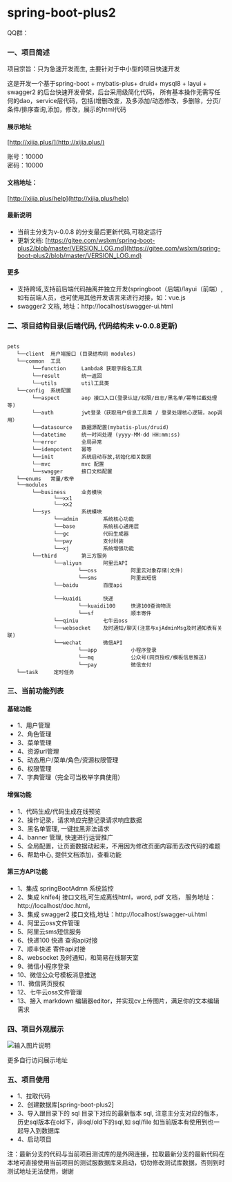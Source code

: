 # spring-boot-plus2

QQ群：

### 一、项目简述

项目宗旨：只为急速开发而生, 主要针对于中小型的项目快速开发

这是开发一个基于spring-boot + mybatis-plus+ druid+ mysql8 + layui + swagger2 的后台快速开发骨架，后台采用级简化代码，
所有基本操作无需写任何的dao，service层代码，包括(增删改查，及多添加/动态修改，多删除，分页/条件/排序查询,添加，修改，展示的html代码


#### 展示地址
[http://xijia.plus/](http://xijia.plus/) 

账号：10000  
密码：10000

#### 文档地址：
 [http://xijia.plus/help](http://xijia.plus/help) 

#### 最新说明
- 当前主分支为v-0.0.8 的分支最后更新代码,可稳定运行
- 更新文档: [https://gitee.com/wslxm/spring-boot-plus2/blob/master/VERSION_LOG.md](https://gitee.com/wslxm/spring-boot-plus2/blob/master/VERSION_LOG.md) 

#### 更多

- 支持跨域,支持前后端代码抽离并独立开发(springboot（后端)/layui（前端）, 如有前端人员，也可使用其他开发语言来进行对接，如：vue.js
- swagger2 文档, 地址：http://localhost/swagger-ui.html


### 二、项目结构目录(后端代码, 代码结构未 v-0.0.8更新)

```base

pets
   └──client  用户端接口 (目录结构同 modules)
   └──common  工具
        └──function     Lambda8 获取字段名工具
        └──result       统一返回
        └──utils        util工具类
   └──config  系统配置
        └──aspect       aop 接口入口(登录认证/权限/日志/黑名单/幂等拦截处理等)
        └──auth         jwt登录（获取用户信息工具类 / 登录处理核心逻辑，aop调用） 
        └──datasource   数据源配置(mybatis-plus/druid)
        └──datetime     统一时间处理 (yyyy-MM-dd HH:mm:ss)
        └──error        全局异常
        └──idempotent   幂等
        └──init         系统启动存放,初始化相关数据
        └──mvc          mvc 配置
        └──swagger      接口文档配置
   └──enums   常量/枚举
   └──modules
        └──business     业务模块
               └──xx1         
               └──xx2   
        └──sys          系统模块
               └──admin        系统核心功能
               └──base         系统核心通用层
               └──gc           代码生成器
               └──pay          支付封装
               └──xj           系统增强功能
        └──third        第三方服务
               └──aliyun       阿里云API
                       └──oss           阿里云对象存储(文件)
                       └──sms           阿里云短信
               └──baidu        百度api
            
               └──kuaidi       快递
                       └──kuaidi100     快递100查询物流
                       └──sf            顺丰寄件
               └──qiniu        七牛云oss
               └──websocket    及时通知/聊天(注意与xjAdminMsg及时通知表有关联)
               └──wechat       微信API
                       └──app           小程序登录 
                       └──mq            公众号(网页授权/模板信息推送)
                       └──pay           微信支付
   └──task     定时任务

```


### 三、当前功能列表
#### 基础功能
- 1、用户管理
- 2、角色管理
- 3、菜单管理
- 4、资源url管理
- 5、动态用户/菜单/角色/资源权限管理 
- 6、权限管理
- 7、字典管理（完全可当枚举字典使用）


#### 增强功能
- 1、代码生成/代码生成在线预览   
- 2、操作记录，请求响应完整记录请求响应数据
- 3、黑名单管理, 一键拉黑非法请求
- 4、banner 管理, 快速进行运营推广
- 5、全局配置，让页面数据动起来，不用因为修改页面内容而去改代码的难题
- 6、帮助中心, 提供文档添加，查看功能

#### 第三方API功能
- 1、集成 springBootAdmn 系统监控
- 2、集成 knife4j 接口文档,可生成离线html，word, pdf 文档， 服务地址：http://localhost/doc.html，
- 3、集成 swagger2 接口文档,地址：http://localhost/swagger-ui.html
- 4、阿里云oss文件管理
- 5、阿里云sms短信服务
- 6、快递100 快递 查询api对接
- 7、顺丰快递 寄件api对接
- 8、websocket 及时通知，和简易在线聊天室
- 9、微信小程序登录
- 10、微信公众号模板消息推送
- 11、微信网页授权
- 12、七牛云oss文件管理
- 13、接入 markdown 编辑器editor，并实现cv上传图片，满足你的文本编辑需求



### 四、项目外观展示

![输入图片说明](https://images.gitee.com/uploads/images/2020/1206/114540_8a29dc40_2208600.png "屏幕截图.png")

更多自行访问展示地址



### 五、项目使用

- 1、拉取代码
- 2、创建数据库[spring-boot-plus2]
- 3、导入跟目录下的 sql 目录下对应的最新版本 sql, 注意主分支对应的版本，历史sql版本在old下，非sql/old下的sql,如 sql/file 如当前版本有使用到也一起导入到数据库
- 4、启动项目

注：最新分支的代码与当前项目测试库的是外网连接，拉取最新分支的最新代码在本地可直接使用当前项目的测试服数据库来启动，切勿修改测试库数据，否则到时测试地址无法使用，谢谢